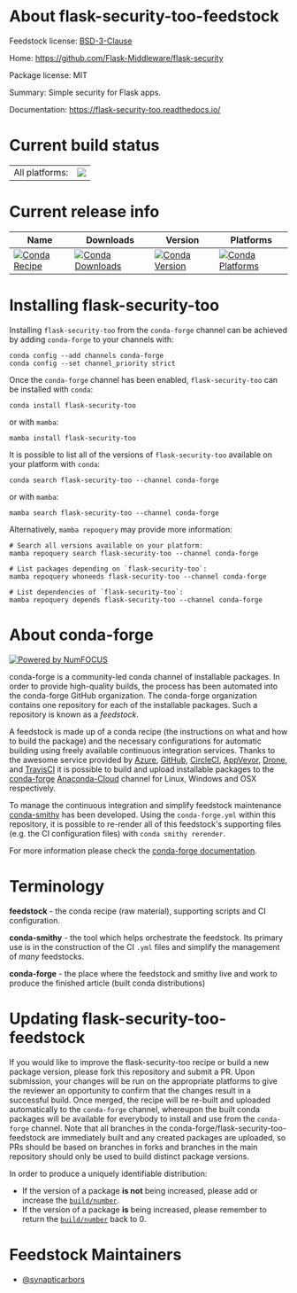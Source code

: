 About flask-security-too-feedstock
==================================

Feedstock license: [BSD-3-Clause](https://github.com/conda-forge/flask-security-too-feedstock/blob/main/LICENSE.txt)

Home: https://github.com/Flask-Middleware/flask-security

Package license: MIT

Summary: Simple security for Flask apps.

Documentation: https://flask-security-too.readthedocs.io/

Current build status
====================


<table><tr><td>All platforms:</td>
    <td>
      <a href="https://dev.azure.com/conda-forge/feedstock-builds/_build/latest?definitionId=10312&branchName=main">
        <img src="https://dev.azure.com/conda-forge/feedstock-builds/_apis/build/status/flask-security-too-feedstock?branchName=main">
      </a>
    </td>
  </tr>
</table>

Current release info
====================

| Name | Downloads | Version | Platforms |
| --- | --- | --- | --- |
| [![Conda Recipe](https://img.shields.io/badge/recipe-flask--security--too-green.svg)](https://anaconda.org/conda-forge/flask-security-too) | [![Conda Downloads](https://img.shields.io/conda/dn/conda-forge/flask-security-too.svg)](https://anaconda.org/conda-forge/flask-security-too) | [![Conda Version](https://img.shields.io/conda/vn/conda-forge/flask-security-too.svg)](https://anaconda.org/conda-forge/flask-security-too) | [![Conda Platforms](https://img.shields.io/conda/pn/conda-forge/flask-security-too.svg)](https://anaconda.org/conda-forge/flask-security-too) |

Installing flask-security-too
=============================

Installing `flask-security-too` from the `conda-forge` channel can be achieved by adding `conda-forge` to your channels with:

```
conda config --add channels conda-forge
conda config --set channel_priority strict
```

Once the `conda-forge` channel has been enabled, `flask-security-too` can be installed with `conda`:

```
conda install flask-security-too
```

or with `mamba`:

```
mamba install flask-security-too
```

It is possible to list all of the versions of `flask-security-too` available on your platform with `conda`:

```
conda search flask-security-too --channel conda-forge
```

or with `mamba`:

```
mamba search flask-security-too --channel conda-forge
```

Alternatively, `mamba repoquery` may provide more information:

```
# Search all versions available on your platform:
mamba repoquery search flask-security-too --channel conda-forge

# List packages depending on `flask-security-too`:
mamba repoquery whoneeds flask-security-too --channel conda-forge

# List dependencies of `flask-security-too`:
mamba repoquery depends flask-security-too --channel conda-forge
```


About conda-forge
=================

[![Powered by
NumFOCUS](https://img.shields.io/badge/powered%20by-NumFOCUS-orange.svg?style=flat&colorA=E1523D&colorB=007D8A)](https://numfocus.org)

conda-forge is a community-led conda channel of installable packages.
In order to provide high-quality builds, the process has been automated into the
conda-forge GitHub organization. The conda-forge organization contains one repository
for each of the installable packages. Such a repository is known as a *feedstock*.

A feedstock is made up of a conda recipe (the instructions on what and how to build
the package) and the necessary configurations for automatic building using freely
available continuous integration services. Thanks to the awesome service provided by
[Azure](https://azure.microsoft.com/en-us/services/devops/), [GitHub](https://github.com/),
[CircleCI](https://circleci.com/), [AppVeyor](https://www.appveyor.com/),
[Drone](https://cloud.drone.io/welcome), and [TravisCI](https://travis-ci.com/)
it is possible to build and upload installable packages to the
[conda-forge](https://anaconda.org/conda-forge) [Anaconda-Cloud](https://anaconda.org/)
channel for Linux, Windows and OSX respectively.

To manage the continuous integration and simplify feedstock maintenance
[conda-smithy](https://github.com/conda-forge/conda-smithy) has been developed.
Using the ``conda-forge.yml`` within this repository, it is possible to re-render all of
this feedstock's supporting files (e.g. the CI configuration files) with ``conda smithy rerender``.

For more information please check the [conda-forge documentation](https://conda-forge.org/docs/).

Terminology
===========

**feedstock** - the conda recipe (raw material), supporting scripts and CI configuration.

**conda-smithy** - the tool which helps orchestrate the feedstock.
                   Its primary use is in the construction of the CI ``.yml`` files
                   and simplify the management of *many* feedstocks.

**conda-forge** - the place where the feedstock and smithy live and work to
                  produce the finished article (built conda distributions)


Updating flask-security-too-feedstock
=====================================

If you would like to improve the flask-security-too recipe or build a new
package version, please fork this repository and submit a PR. Upon submission,
your changes will be run on the appropriate platforms to give the reviewer an
opportunity to confirm that the changes result in a successful build. Once
merged, the recipe will be re-built and uploaded automatically to the
`conda-forge` channel, whereupon the built conda packages will be available for
everybody to install and use from the `conda-forge` channel.
Note that all branches in the conda-forge/flask-security-too-feedstock are
immediately built and any created packages are uploaded, so PRs should be based
on branches in forks and branches in the main repository should only be used to
build distinct package versions.

In order to produce a uniquely identifiable distribution:
 * If the version of a package **is not** being increased, please add or increase
   the [``build/number``](https://docs.conda.io/projects/conda-build/en/latest/resources/define-metadata.html#build-number-and-string).
 * If the version of a package **is** being increased, please remember to return
   the [``build/number``](https://docs.conda.io/projects/conda-build/en/latest/resources/define-metadata.html#build-number-and-string)
   back to 0.

Feedstock Maintainers
=====================

* [@synapticarbors](https://github.com/synapticarbors/)

